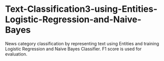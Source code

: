 # Text-Classification3-using-Entities-Logistic-Regression-and-Naive-Bayes
News category classification by representing text using Entities and training Logistic Regression and Naive Bayes Classifier. F1 score is used for evaluation.
